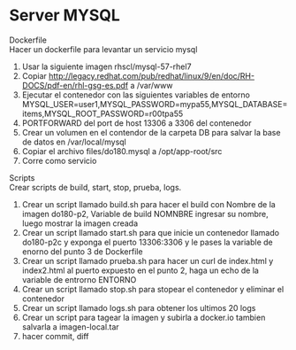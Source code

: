 # Server MYSQL
Dockerfile  
Hacer un dockerfile para levantar un servicio mysql
1) Usar la siguiente imagen rhscl/mysql-57-rhel7
1) Copiar http://legacy.redhat.com/pub/redhat/linux/9/en/doc/RH-DOCS/pdf-en/rhl-gsg-es.pdf a /var/www
2) Ejecutar el contenedor con las siguientes variables de entorno MYSQL_USER=user1,MYSQL_PASSWORD=mypa55,MYSQL_DATABASE=items,MYSQL_ROOT_PASSWORD=r00tpa55
3) PORTFORWARD del port de host 13306 a 3306 del contenedor 
4) Crear un volumen en el contendor de la carpeta DB para salvar la base de datos en /var/local/mysql
5) Copiar el archivo files/do180.mysql a /opt/app-root/src
8) Corre como servicio

Scripts  
Crear scripts de build, start, stop, prueba, logs.
1) Crear un script llamado build.sh para hacer el build con Nombre de la imagen do180-p2, Variable de build NOMNBRE ingresar su nombre, luego mostrar la imagen creada
2) Crear un script llamado start.sh para que inicie un contenedor llamado do180-p2c y exponga el puerto 13306:3306 y le pases la variable de enorno del punto 3 de Dockerfile
3) Crear un script llamado prueba.sh para hacer un curl de index.html y index2.html al puerto expuesto en el punto 2, haga un echo de la variable de entrorno ENTORNO
4) Crear un script llamado stop.sh para stopear el contenedor y eliminar el contenedor
5) Crear un script llamado logs.sh para obtener los ultimos 20 logs
6) Crear un script para tagear la imagen y subirla a docker.io tambien salvarla a imagen-local.tar
7) hacer commit, diff

